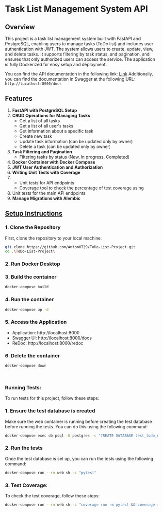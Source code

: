 # Task List Management System API

## Overview

This project is a task list management system built with FastAPI and PostgreSQL, enabling users to manage tasks (ToDo list)
and includes user authentication with JWT. The system allows users to create, update, view, and delete tasks. It
supports filtering by task status, and pagination, and ensures that only authorized users can access the service. The
application is fully Dockerized for easy setup and deployment.

You can find the API documentation in the following link: [Link](https://drive.google.com/file/d/1euuTm4GmwqqPT9e3e7NGLQs_kAPKqdP_/view?usp=sharing)
Additionally, you can find the documentation in Swagger at the following URL: `http://localhost:8000/docs`

## Features

1. **FastAPI with PostgreSQL Setup**
2. **CRUD Operations for Managing Tasks**
   - Get a list of all tasks
   - Get a list of all user's tasks
   - Get information about a specific task
   - Create new task
   - Update task information (can be updated only by owner)
   - Delete a task (can be updated only by owner)
3. **Task Filtering and Pagination**
   - Filtering tasks by status (New, In progress, Completed)
5. **Docker Container with Docker Compose**
6. **JWT User Authentication and Authorization**
7. **Writing Unit Tests with Coverage**
8.  - Unit tests for API endpoints
    - Coverage tool to check the percentage of test coverage using
9. Unit tests for the main API endpoints
10. **Manage Migrations with Alembic**


## <ins> Setup Instructions

### 1. Clone the Repository

First, clone the repository to your local machine:

```bash
git clone https://github.com/Anton0729/ToDo-List-Project.git
cd .\ToDo-List-Project\
```

### 2. Run Docker Desktop

### 3. Build the container

```bash
docker-compose build
```

### 4. Run the container

```bash
docker-compose up -d
```

### 5. Access the Application

- Application: http://localhost:8000
- Swagger UI: http://localhost:8000/docs
- ReDoc: http://localhost:8000/redoc

### 6. Delete the container

```bash
docker-compose down
```

<br>

### Running Tests:

To run tests for this project, follow these steps:

### 1. Ensure the test database is created

Make sure the web container is running before creating the test database before running the tests. You can do this using
the following command:

```bash
docker-compose exec db psql -U postgres -c "CREATE DATABASE test_todo_db;"
```

### 2. Run the tests

Once the test database is set up, you can run the tests using the following command:

```bash
docker-compose run --rm web sh -c "pytest"
```

### 3. Test Coverage:

To check the test coverage, follow these steps:

```bash
docker-compose run --rm web sh -c "coverage run -m pytest && coverage report"
```
